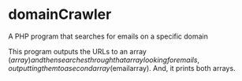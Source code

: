 # domainCrawler
A PHP program that searches for emails on a specific domain

This program outputs the URLs to an array ($array) and then searches through that array looking for emails, outputting them to a second array ($emailarray). And, it prints both arrays.
